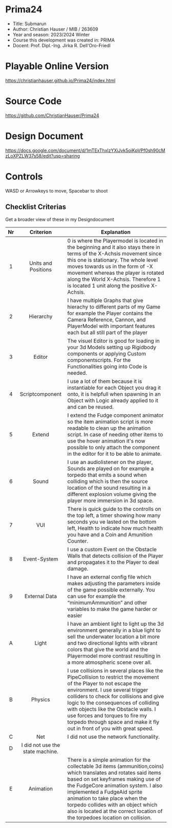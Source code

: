 # Prima24
  * Title: Submarun
  * Author: Christian Hauser / MIB / 263609
  * Year and season: 2023/2024 Winter
  * Course this development was created in: PRIMA 
  * Docent: Prof. Dipl.-Ing. Jirka R. Dell'Oro-Friedl

# Playable Online Version
https://christianhauser.github.io/Prima24/index.html

# Source Code
https://github.com/ChristianHauser/Prima24

# Design Document
https://docs.google.com/document/d/1mTExThxlzYXiJvk5oiKpVPf0sh90cMzLoXPZLW37s58/edit?usp=sharing

# Controls
WASD or Arrowkeys to move, Spacebar to shoot

## Checklist Criterias
Get a broader view of these in my Designdocument

| Nr | Criterion | Explanation | 
| :---: | :---: | --- | 
| 1 | Units and Positions |0 is where the Playermodel is located in the beginning and it also stays there in terms of the X-Achsis movement since this one is stationary. The whole level moves towards us in the form of -X movement whereas the player is rotated along the World X-Achsis. Therefore 1 is located 1 unit along the positive X-Achsis.|
| 2 | Hierarchy | I have multiple Graphs that give hierachy to different parts of my Game for example the Player contains the Camera Reference, Cannon, and PlayerModel with important features each but all still part of the player|
| 3 | Editor | The visuel Editor is good for loading in your 3d Models setting up Rigidbody components or applying Custom componentscripts. For the Functionalities going into Code is needed.|
| 4 | Scriptcomponent |I use a lot of them because it is instantiable for each Object you drag it onto, it is helpfull when spawning in an Object with Logic already applied to it and can be reused.|
| 5 | Extend | I extend the Fudge component animator so the item animation script is more readable to clean up the animation script. In case of needing other items to use the hover animation it's now possible to only attach the component in the editor for it to be able to animate.|
| 6 | Sound | I use an audiolistener on the player, Sounds are played on for example a torpedo that emits a sound when colliding which is then the source location of the sound resulting in a different explosion volume giving the player more immersion in 3d space. |
| 7 | VUI | There is quick guide to the controlls on the top left, a timer showing how many seconds you ve lasted on the bottom left, Health to indicate how much health you have and a Coin and Amunition Counter. |
| 8 | Event-System | I use a custom Event on the Obstacle Walls that detects collision of the Player and propagates it to the Player to deal damage. |
| 9 | External Data | I have an external config file which makes adjusting the parameters inside of the game possible externally. You can use for example the “minimumAmmunition” and other variables to make the game harder or easier |
| A | Light |I have an ambient light to light up the 3d environment generally in a blue light to sell the underwater location a bit more and two directional lights with vibrant colors that give the world and the Playermodel more contrast resulting in a more atmospheric scene over all.  |
| B | Physics |I use collisions in several places like the PipeCollision to restrict the movement of the Player to not escape the environment. I use several trigger colliders to check for collisions and give logic to the consequences of colliding with objects like the Obstacle walls. I use forces and torques to fire my torpedo through space and make it fly out in front of you with great speed. |
| C | Net |I did not use the network functionality. |
| D | I did not use the state machine. |
| E | Animation |There is a simple animation for the collectable 3d items (ammunition,coins) which translates and rotates said items based on set keyframes making use of the FudgeCore animation system. I also implemented a FudgeAid sprite animation to take place when the torpedo collides with an object which also is located at the correct location of the torpedoes location on collision.  |
